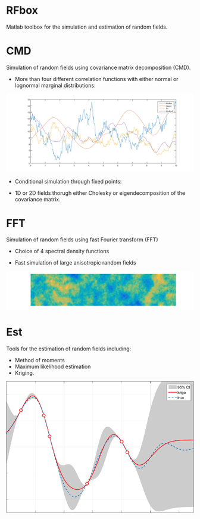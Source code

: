 # RFbox
Matlab toolbox for the simulation and estimation of random fields.

# CMD
Simulation of random fields using covariance matrix decomposition (CMD).

* More than four different correlation functions with either normal or lognormal marginal distributions:

![Alt text](realisations.png?raw=true "Optional Title")

* Conditional simulation through fixed points:

* 1D or 2D fields thorugh either Cholesky or eigendecomposition of the covariance matrix.

# FFT
Simulation of random fields using fast Fourier transform (FFT)

* Choice of 4 spectral density functions

* Fast simulation of large anisotropic random fields

![Alt text](2Dreal.png?raw=true "Optional Title")

# Est
Tools for the estimation of random fields including:

* Method of moments
* Maximum likelihood estimation
* Kriging.

![Alt text](krige.png?raw=true "Optional Title")
